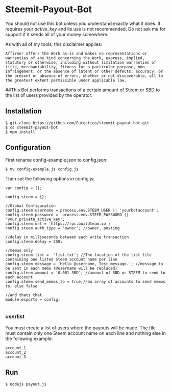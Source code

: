 # Steemit-Payout-Bot

You should not use this bot unless you understand exactly what it does. It requires your *active_key* and its use is not recommended. Do not ask me for support if it sends all of your money somewhere.

As with all of my tools, this disclaimer applies:
```
Affirmer offers the Work as-is and makes no representations or warranties of any kind concerning the Work, express, implied, statutory or otherwise, including without limitation warranties of title, merchantability, fitness for a particular purpose, non infringement, or the absence of latent or other defects, accuracy, or the present or absence of errors, whether or not discoverable, all to the greatest extent permissible under applicable law.
```

##This Bot performs transactions of a certain amount of Steem or SBD to the list of users provided by the operator.


## Installation
```
$ git clone https://github.com/Eutectico/steemit-payout-bot.git
$ cd steemit-payout-bot
$ npm install
```

## Configuration
First rename config-example.json to config.json:
```
$ mv config-example.js config.js
```

Then set the following options in config.js:
```
var config = {};

config.steem = {};

//Global Configuration
config.steem.username = process.env.STEEM_USER || 'yourbotaccount';
config.steem.password =  process.env.STEEM_PASSWORD || 'your_private_active_key';
config.steem.url = 'https://rpc.buildteam.io';
config.steem.auth_type = 'owner'; //owner, posting

//delay in milliseconds between each write transaction
config.steem.delay = 250;

//memos only
config.steem.list =  'list.txt'; //The location of the list file containing one listed Steem account name per line
config.steem.message = 'Hello @username, Test message.'; //message to be sent in each memo (@username will be replaced)
config.steem.amount = '0.001 SBD'; //amount of SBD or STEEM to send to each Account
config.steem.send_memos_to = true;//an array of accounts to send memos to, else false

//and thats that
module.exports = config;


```

### userlist
You must create a list of users where the payouts will be made. The file must contain only one Steem account name on each line and nothing else in the following example:

```
account_1
account_2
account_3
```

## Run
```
$ nodejs payout.js
```
